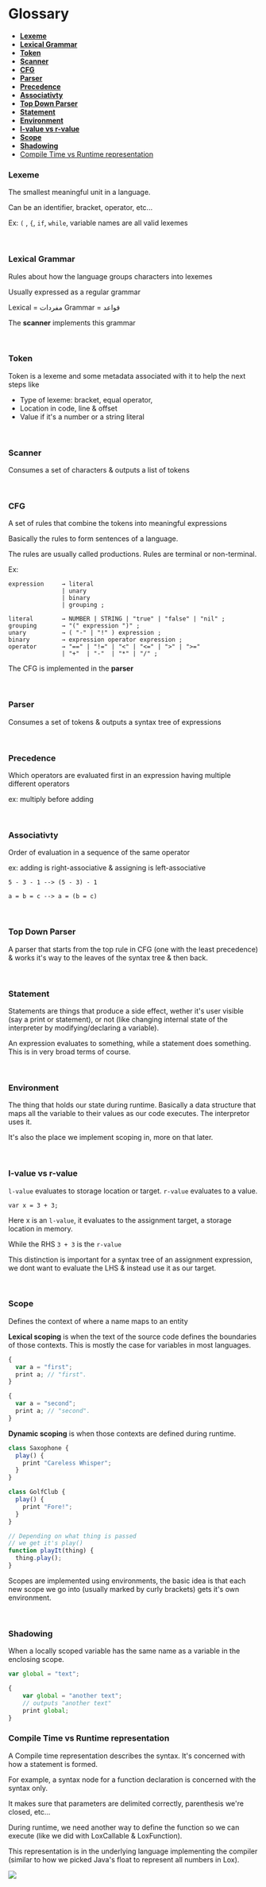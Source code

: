 # Glossary <!-- omit in toc -->

- [**Lexeme**](#lexeme)
- [**Lexical Grammar**](#lexical-grammar)
- [**Token**](#token)
- [**Scanner**](#scanner)
- [**CFG**](#cfg)
- [**Parser**](#parser)
- [**Precedence**](#precedence)
- [**Associativty**](#associativty)
- [**Top Down Parser**](#top-down-parser)
- [**Statement**](#statement)
- [**Environment**](#environment)
- [**l-value vs r-value**](#l-value-vs-r-value)
- [**Scope**](#scope)
- [**Shadowing**](#shadowing)
- [Compile Time vs Runtime representation](#compile-time-vs-runtime-representation)


### **Lexeme**

The smallest meaningful unit in a language.

Can be an identifier, bracket, operator, etc...

Ex: `(` , `{`, `if`, `while`, variable names are all valid lexemes

<br>

### **Lexical Grammar**

Rules about how the language groups characters into lexemes

Usually expressed as a regular grammar

Lexical = مفردات
Grammar = قواعد

The **scanner** implements this grammar

<br>

### **Token**

Token is a lexeme and some metadata associated with it to help the next steps like

- Type of lexeme: bracket, equal operator,
- Location in code, line & offset
- Value if it's a number or a string literal

<br>

### **Scanner**

Consumes a set of characters & outputs a list of tokens

<br>

### **CFG**

A set of rules that combine the tokens into meaningful expressions

Basically the rules to form sentences of a language.

The rules are usually called productions. Rules are terminal or non-terminal.

Ex:

```
expression     → literal
               | unary
               | binary
               | grouping ;

literal        → NUMBER | STRING | "true" | "false" | "nil" ;
grouping       → "(" expression ")" ;
unary          → ( "-" | "!" ) expression ;
binary         → expression operator expression ;
operator       → "==" | "!=" | "<" | "<=" | ">" | ">="
               | "+"  | "-"  | "*" | "/" ;
```

The CFG is implemented in the **parser**

<br>

### **Parser**

Consumes a set of tokens & outputs a syntax tree of expressions

<br>


### **Precedence**

Which operators are evaluated first in an expression having multiple different operators

ex: multiply before adding

<br>

### **Associativty** 

Order of evaluation in a sequence of the same operator

ex: adding is right-associative & assigning is left-associative

```
5 - 3 - 1 --> (5 - 3) - 1

a = b = c --> a = (b = c)
```

<br>

### **Top Down Parser**

A parser that starts from the top rule in CFG (one with the least precedence) & works it's way to the leaves of the syntax tree & then back.

<br>

### **Statement**

Statements are things that produce a side effect, wether it's user visible (say a print or statement), or not (like changing internal state of the interpreter by modifying/declaring a variable).

An expression evaluates to something, while a statement does something. This is in very broad terms of course.

<br>

### **Environment**

The thing that holds our state during runtime. Basically a data structure that maps all the variable to their values as our code executes. The interpretor uses it.

It's also the place we implement scoping in, more on that later.

<br>

### **l-value vs r-value**

`l-value` evaluates to storage location or target. `r-value` evaluates to a value.

`var x = 3 + 3;`

Here x is an `l-value`, it evaluates to the assignment target, a storage location in memory.

While the RHS `3 + 3` is the `r-value`

This distinction is important for a syntax tree of an assignment expression, we dont want to evaluate the LHS & instead use it as our target.

<br>

### **Scope**

Defines the context of where a name maps to an entity

**Lexical scoping** is when the text of the source code defines the boundaries of those contexts. This is mostly the case for variables in most languages.

```typescript
{
  var a = "first";
  print a; // "first".
}

{
  var a = "second";
  print a; // "second".
}
```

**Dynamic scoping** is when those contexts are defined during runtime.

```typescript
class Saxophone {
  play() {
    print "Careless Whisper";
  }
}

class GolfClub {
  play() {
    print "Fore!";
  }
}

// Depending on what thing is passed
// we get it's play()
function playIt(thing) {
  thing.play();
}
```

Scopes are implemented using environments, the basic idea is that each new scope we go into (usually marked by curly brackets) gets it's own environment.

<br>

### **Shadowing**

When a locally scoped variable has the same name as a variable in the enclosing scope.

```typescript
var global = "text";

{
    var global = "another text";
    // outputs "another text"
    print global;
}

```

### Compile Time vs Runtime representation

A Compile time representation describes the syntax. It's concerned with
how a statement is formed. 

For example, a syntax node for a function declaration is concerned with the syntax only. 

It makes sure that parameters are delimited correctly, parenthesis we're closed, etc...

During runtime, we need another way to define the function so we can execute (like we did with LoxCallable & LoxFunction). 

This representation is in the underlying language implementing the compiler (similar to how we picked Java's float to represent all numbers in Lox).

![](./imgs/compile-vs-runtime.png)

<br>
